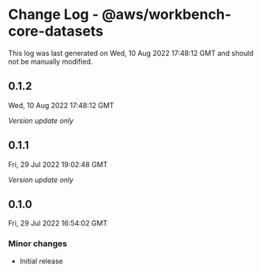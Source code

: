 # Change Log - @aws/workbench-core-datasets

This log was last generated on Wed, 10 Aug 2022 17:48:12 GMT and should not be manually modified.

## 0.1.2
Wed, 10 Aug 2022 17:48:12 GMT

_Version update only_

## 0.1.1
Fri, 29 Jul 2022 19:02:48 GMT

_Version update only_

## 0.1.0
Fri, 29 Jul 2022 16:54:02 GMT

### Minor changes

- Initial release

